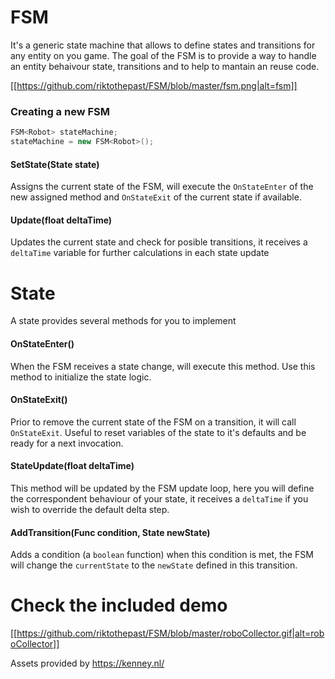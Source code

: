 # FSM

It's a generic state machine that allows to define states and transitions for any entity on you game. The goal of the FSM is to provide a way to handle an entity behaivour state, transitions and to help to mantain an reuse code.

[[https://github.com/riktothepast/FSM/blob/master/fsm.png|alt=fsm]]

### Creating a new FSM

```C#
FSM<Robot> stateMachine;
stateMachine = new FSM<Robot>();
```
#### SetState(State<T> state)
Assigns the current state of the FSM, will execute the `OnStateEnter` of the new assigned method and `OnStateExit` of the current state if available.

#### Update(float deltaTime)
Updates the current state and check for posible transitions, it receives a `deltaTime` variable for further calculations in each state update

# State

A state provides several methods for you to implement

#### OnStateEnter()
When the FSM receives a state change, will execute this method. Use this method to initialize the state logic.

#### OnStateExit()
Prior to remove the current state of the FSM on a transition, it will call `OnStateExit`. Useful to reset variables of the state to it's defaults and be ready for a next invocation.

#### StateUpdate(float deltaTime)
This method will be updated by the FSM update loop, here you will define the correspondent behaviour of your state, it receives a `deltaTime` if you wish to override the default delta step.

#### AddTransition(Func<bool> condition, State<T> newState)
Adds a condition (a `boolean` function) when this condition is met, the FSM will change the `currentState` to the `newState` defined in this transition.


# Check the included demo

[[https://github.com/riktothepast/FSM/blob/master/roboCollector.gif|alt=roboCollector]]

Assets provided by https://kenney.nl/
